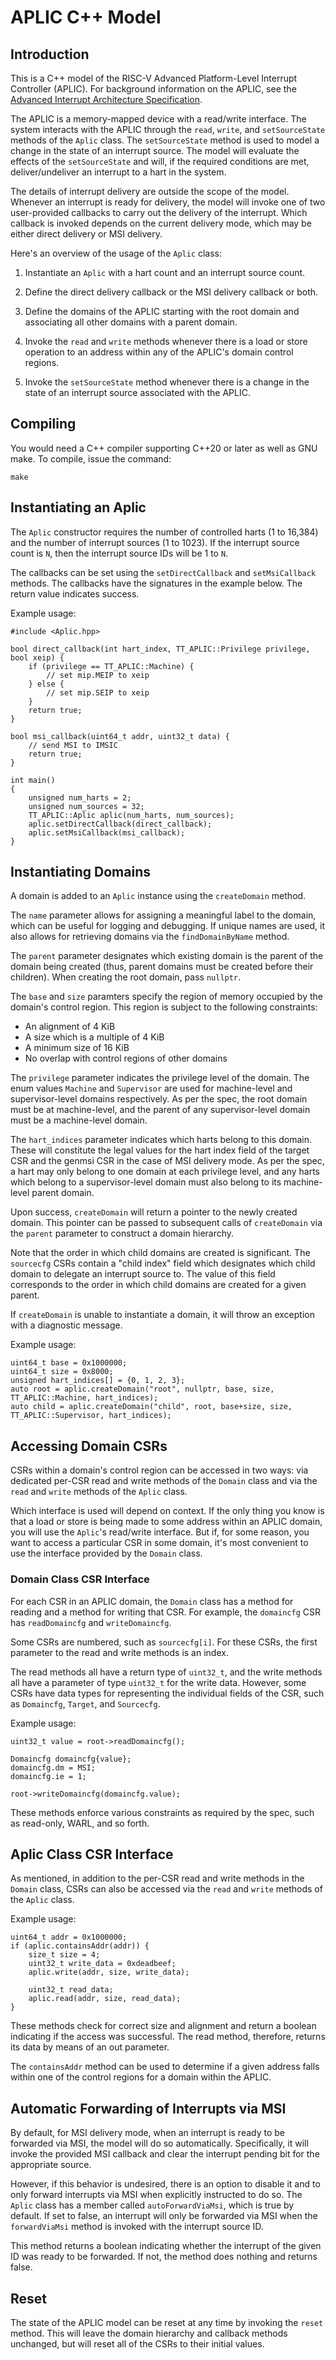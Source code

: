 # APLIC C++ Model

## Introduction

This is a C++ model of the RISC-V Advanced Platform-Level Interrupt Controller
(APLIC). For background information on the APLIC, see the [Advanced Interrupt
Architecture Specification](https://github.com/riscv/riscv-aia).

The APLIC is a memory-mapped device with a read/write interface. The system
interacts with the APLIC through the `read`, `write`, and `setSourceState`
methods of the `Aplic` class. The `setSourceState` method is used to model a
change in the state of an interrupt source. The model will evaluate the effects
of the `setSourceState` and will, if the required conditions are met,
deliver/undeliver an interrupt to a hart in the system.

The details of interrupt delivery are outside the scope of the model. Whenever
an interrupt is ready for delivery, the model will invoke one of two
user-provided callbacks to carry out the delivery of the interrupt. Which
callback is invoked depends on the current delivery mode, which may be either
direct delivery or MSI delivery.

Here's an overview of the usage of the `Aplic` class:

1. Instantiate an `Aplic` with a hart count and an interrupt source count.

2. Define the direct delivery callback or the MSI delivery callback or both.

3. Define the domains of the APLIC starting with the root domain and
   associating all other domains with a parent domain.

4. Invoke the `read` and `write` methods whenever there is a load or store
   operation to an address within any of the APLIC's domain control regions.

5. Invoke the `setSourceState` method whenever there is a change in the state
   of an interrupt source associated with the APLIC.

## Compiling

You would need a C++ compiler supporting C++20 or later as well as GNU make.
To compile, issue the command:
```
make
```

## Instantiating an Aplic

The `Aplic` constructor requires the number of controlled harts (1 to 16,384)
and the number of interrupt sources (1 to 1023). If the interrupt source count
is `N`, then the interrupt source IDs will be 1 to `N`.

The callbacks can be set using the `setDirectCallback` and `setMsiCallback`
methods. The callbacks have the signatures in the example below. The return
value indicates success.

Example usage:
```
#include <Aplic.hpp>

bool direct_callback(int hart_index, TT_APLIC::Privilege privilege, bool xeip) {
    if (privilege == TT_APLIC::Machine) {
        // set mip.MEIP to xeip
    } else {
        // set mip.SEIP to xeip
    }
    return true;
}

bool msi_callback(uint64_t addr, uint32_t data) {
    // send MSI to IMSIC
    return true;
}

int main()
{
    unsigned num_harts = 2;
    unsigned num_sources = 32;
    TT_APLIC::Aplic aplic(num_harts, num_sources);
    aplic.setDirectCallback(direct_callback);
    aplic.setMsiCallback(msi_callback);
}
```

## Instantiating Domains

A domain is added to an `Aplic` instance using the `createDomain` method.

The `name` parameter allows for assigning a meaningful label to the domain,
which can be useful for logging and debugging. If unique names are used, it
also allows for retrieving domains via the `findDomainByName` method.

The `parent` parameter designates which existing domain is the parent of the
domain being created (thus, parent domains must be created before their
children). When creating the root domain, pass `nullptr`.

The `base` and `size` paramters specify the region of memory occupied by the
domain's control region. This region is subject to the following constraints:

- An alignment of 4 KiB
- A size which is a multiple of 4 KiB
- A minimum size of 16 KiB
- No overlap with control regions of other domains

The `privilege` parameter indicates the privilege level of the domain. The enum
values `Machine` and `Supervisor` are used for machine-level and
supervisor-level domains respectively. As per the spec, the root domain must be
at machine-level, and the parent of any supervisor-level domain must be a
machine-level domain.

The `hart_indices` parameter indicates which harts belong to this domain. These
will constitute the legal values for the hart index field of the target CSR and
the genmsi CSR in the case of MSI delivery mode. As per the spec, a hart may
only belong to one domain at each privilege level, and any harts which belong
to a supervisor-level domain must also belong to its machine-level parent
domain.

Upon success, `createDomain` will return a pointer to the newly created domain.
This pointer can be passed to subsequent calls of `createDomain` via the
`parent` parameter to construct a domain hierarchy.

Note that the order in which child domains are created is significant. The
`sourcecfg` CSRs contain a "child index" field which designates which child
domain to delegate an interrupt source to. The value of this field corresponds
to the order in which child domains are created for a given parent.

If `createDomain` is unable to instantiate a domain, it will throw an exception
with a diagnostic message.

Example usage:
```
uint64_t base = 0x1000000;
uint64_t size = 0x8000;
unsigned hart_indices[] = {0, 1, 2, 3};
auto root = aplic.createDomain("root", nullptr, base, size, TT_APLIC::Machine, hart_indices);
auto child = aplic.createDomain("child", root, base+size, size, TT_APLIC::Supervisor, hart_indices);
```

## Accessing Domain CSRs

CSRs within a domain's control region can be accessed in two ways: via
dedicated per-CSR read and write methods of the `Domain` class and via the
`read` and `write` methods of the `Aplic` class.

Which interface is used will depend on context. If the only thing you know is
that a load or store is being made to some address within an APLIC domain, you
will use the `Aplic`'s read/write interface. But if, for some reason, you want
to access a particular CSR in some domain, it's most convenient to use the
interface provided by the `Domain` class.

### Domain Class CSR Interface

For each CSR in an APLIC domain, the `Domain` class has a method for reading
and a method for writing that CSR. For example, the `domaincfg` CSR has
`readDomaincfg` and `writeDomaincfg`.

Some CSRs are numbered, such as `sourcecfg[i]`. For these CSRs, the first
parameter to the read and write methods is an index.

The read methods all have a return type of `uint32_t`, and the write methods
all have a parameter of type `uint32_t` for the write data. However, some CSRs
have data types for representing the individual fields of the CSR, such as
`Domaincfg`, `Target`, and `Sourcecfg`.

Example usage:
```
uint32_t value = root->readDomaincfg();

Domaincfg domaincfg{value};
domaincfg.dm = MSI;
domaincfg.ie = 1;

root->writeDomaincfg(domaincfg.value);
```

These methods enforce various constraints as required by the spec, such as
read-only, WARL, and so forth.

## Aplic Class CSR Interface

As mentioned, in addition to the per-CSR read and write methods in the `Domain`
class, CSRs can also be accessed via the `read` and `write` methods of the
`Aplic` class.

Example usage:
```
uint64_t addr = 0x1000000;
if (aplic.containsAddr(addr)) {
    size_t size = 4;
    uint32_t write_data = 0xdeadbeef;
    aplic.write(addr, size, write_data);

    uint32_t read_data;
    aplic.read(addr, size, read_data);
}
```

These methods check for correct size and alignment and return a boolean
indicating if the access was successful. The read method, therefore, returns
its data by means of an out parameter.

The `containsAddr` method can be used to determine if a given address falls
within one of the control regions for a domain within the APLIC.

## Automatic Forwarding of Interrupts via MSI

By default, for MSI delivery mode, when an interrupt is ready to be forwarded
via MSI, the model will do so automatically. Specifically, it will invoke the
provided MSI callback and clear the interrupt pending bit for the appropriate
source.

However, if this behavior is undesired, there is an option to disable it and to
only forward interrupts via MSI when explicitly instructed to do so. The
`Aplic` class has a member called `autoForwardViaMsi`, which is true by
default. If set to false, an interrupt will only be forwarded via MSI when the
`forwardViaMsi` method is invoked with the interrupt source ID.

This method returns a boolean indicating whether the interrupt of the given ID
was ready to be forwarded. If not, the method does nothing and returns false.

## Reset

The state of the APLIC model can be reset at any time by invoking the `reset`
method. This will leave the domain hierarchy and callback methods unchanged,
but will reset all of the CSRs to their initial values.
